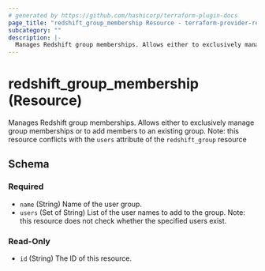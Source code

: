 ```yaml
---
# generated by https://github.com/hashicorp/terraform-plugin-docs
page_title: "redshift_group_membership Resource - terraform-provider-redshift"
subcategory: ""
description: |-
  Manages Redshift group memberships. Allows either to exclusively manage group memberships or to add members to an existing group. Note: this resource conflicts with the users attribute of the redshift_group resource
---
```


# redshift_group_membership (Resource)

Manages Redshift group memberships. Allows either to exclusively manage group memberships or to add members to an existing group. Note: this resource conflicts with the `users` attribute of the `redshift_group` resource



<!-- schema generated by tfplugindocs -->
## Schema

### Required

- `name` (String) Name of the user group.
- `users` (Set of String) List of the user names to add to the group. Note: this resource does not check whether the specified users exist.

### Read-Only

- `id` (String) The ID of this resource.
